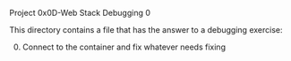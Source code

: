 Project 0x0D-Web Stack Debugging 0

This directory contains a file that has the answer to a debugging
exercise:

  0. Connect to the container and fix whatever needs fixing
